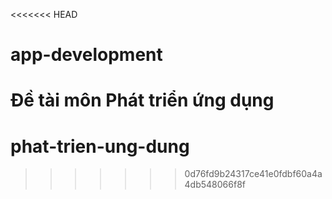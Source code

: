 <<<<<<< HEAD
# app-development
Đề tài môn Phát triển ứng dụng
=======
# phat-trien-ung-dung
>>>>>>> 0d76fd9b24317ce41e0fdbf60a4a4db548066f8f

